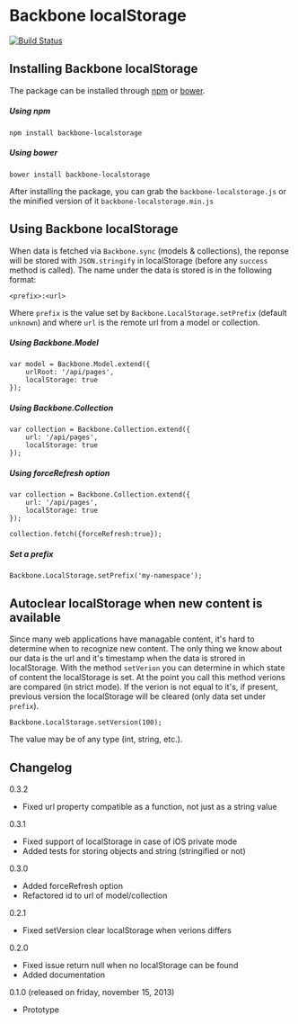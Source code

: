 # Backbone localStorage

[![Build Status](https://secure.travis-ci.org/moorinteractive/backbone-localstorage.png?branch=master)](https://travis-ci.org/moorinteractive/backbone-localstorage)

## Installing Backbone localStorage

The package can be installed through [npm](https://npmjs.org/) or [bower](http://bower.io/).

##### Using npm
```
npm install backbone-localstorage
```

##### Using bower
```
bower install backbone-localstorage
```

After installing the package, you can grab the `backbone-localstorage.js` or the minified version of it `backbone-localstorage.min.js`

## Using Backbone localStorage

When data is fetched via `Backbone.sync` (models & collections), the reponse will be stored with `JSON.stringify` in localStorage (before any `success` method is called).
The name under the data is stored is in the following format:

```
<prefix>:<url>
```

Where `prefix` is the value set by ``Backbone.LocalStorage.setPrefix`` (default ``unknown``) and where ``url`` is the remote url from a model or collection.

##### Using Backbone.Model
```
var model = Backbone.Model.extend({
    urlRoot: '/api/pages',
    localStorage: true
});
```

##### Using Backbone.Collection
```
var collection = Backbone.Collection.extend({
    url: '/api/pages',
    localStorage: true
});
```

##### Using forceRefresh option
```
var collection = Backbone.Collection.extend({
    url: '/api/pages',
    localStorage: true
});

collection.fetch({forceRefresh:true});
```

##### Set a prefix
```
Backbone.LocalStorage.setPrefix('my-namespace');
```

## Autoclear localStorage when new content is available

Since many web applications have managable content, it's hard to determine when to recognize new content.
The only thing we know about our data is the url and it's timestamp when the data is strored in localStorage.
With the method `setVerion` you can determine in which state of content the localStorage is set.
At the point you call this method verions are compared (in strict mode).
If the verion is not equal to it's, if present, previous version the localStorage will be cleared (only data set under `prefix`).
```
Backbone.LocalStorage.setVersion(100);
```
The value may be of any type (int, string, etc.).

## Changelog

0.3.2

* Fixed url property compatible as a function, not just as a string value

0.3.1

* Fixed support of localStorage in case of iOS private mode
* Added tests for storing objects and string (stringified or not)

0.3.0

* Added forceRefresh option
* Refactored id to url of model/collection

0.2.1

* Fixed setVersion clear localStorage when verions differs

0.2.0

* Fixed issue return null when no localStorage can be found
* Added documentation

0.1.0 (released on friday, november 15, 2013)

* Prototype